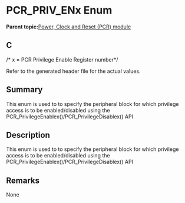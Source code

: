 # PCR\_PRIV\_ENx Enum

**Parent topic:**[Power, Clock and Reset \(PCR\) module](GUID-5F4E8EE0-D3FB-41D1-A116-D73324623BD8.md)

## C

/\* x = PCR Privilege Enable Register number\*/

Refer to the generated header file for the actual values.

## Summary

This enum is used to to specify the peripheral block for which privilege access is to be enabled/disabled using the PCR\_PrivilegeEnablex\(\)/PCR\_PrivilegeDisablex\(\) API

## Description

This enum is used to to specify the peripheral block for which privilege access is to be enabled/disabled using the PCR\_PrivilegeEnablex\(\)/PCR\_PrivilegeDisablex\(\) API

## Remarks

None

